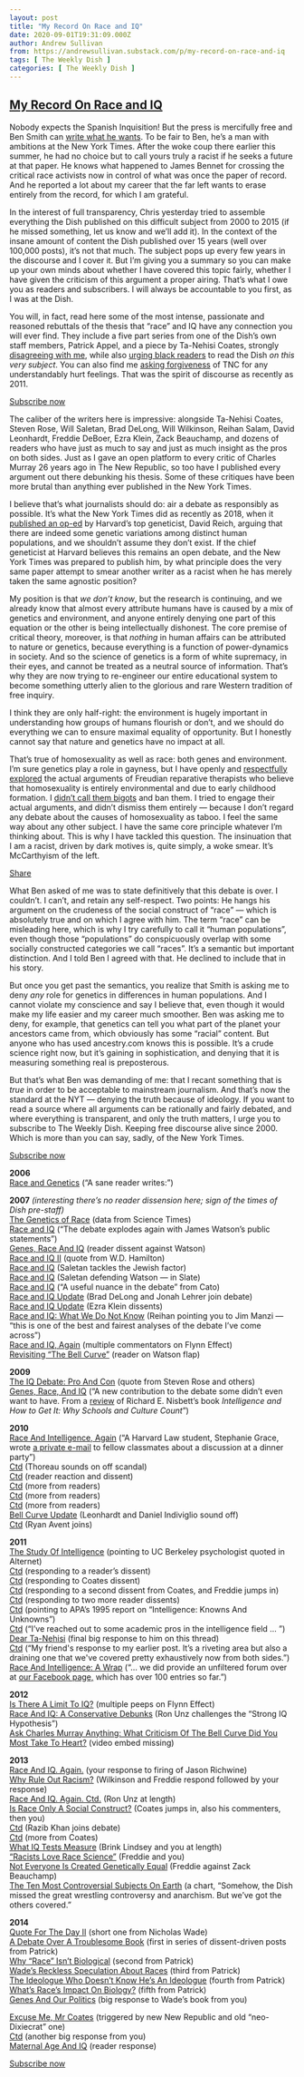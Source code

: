 ```yaml
---
layout: post
title: "My Record On Race and IQ"
date: 2020-09-01T19:31:09.000Z
author: Andrew Sullivan
from: https://andrewsullivan.substack.com/p/my-record-on-race-and-iq
tags: [ The Weekly Dish ]
categories: [ The Weekly Dish ]
---
```

<!--1598988669000-->
[My Record On Race and IQ](https://andrewsullivan.substack.com/p/my-record-on-race-and-iq)
------

<div>
<p>Nobody expects the Spanish Inquisition! But the press is mercifully free and Ben Smith can <a href="https://www.nytimes.com/2020/08/30/business/media/im-still-reading-andrew-sullivan-but-i-cant-defend-him.html">write what he wants</a>. To be fair to Ben, he&#8217;s a man with ambitions at the New York Times. After the woke coup there earlier this summer, he had no choice but to call yours truly a racist if he seeks a future at that paper. He knows what happened to James Bennet for crossing the critical race activists now in control of what was once the paper of record. And he reported a lot about my career that the far left wants to erase entirely from the record, for which I am grateful. </p><p>In the interest of full transparency, Chris yesterday tried to assemble everything the Dish published on this difficult subject from 2000 to 2015 (if he missed something, let us know and we&#8217;ll add it). In the context of the insane amount of content the Dish published over 15 years (well over 100,000 posts), it&#8217;s not that much. The subject pops up every few years in the discourse and I cover it. But I&#8217;m giving you a summary so you can make up your own minds about whether I have covered this topic fairly, whether I have given the criticism of this argument a proper airing. That&#8217;s what I owe you as readers and subscribers. I will always be accountable to you first, as I was at the Dish. </p><p>You will, in fact, read here some of the most intense, passionate and reasoned rebuttals of the thesis that &#8220;race&#8221; and IQ have any connection you will ever find. They include a five part series from one of the Dish&#8217;s own staff members, Patrick Appel, and a piece by Ta-Nehisi Coates, strongly <a href="https://www.theatlantic.com/national/archive/2011/12/final-thoughts-cont/249374/">disagreeing with me</a>, while also <a href="https://www.theatlantic.com/national/archive/2011/11/some-final-thoughts/249258/">urging black readers</a> to read the Dish <em>on this very subject</em>. You can also find me <a href="http://dish.andrewsullivan.com/2011/12/01/what-good-is-intelligence-research/">asking forgiveness</a> of TNC for any understandably hurt feelings. That was the spirit of discourse as recently as 2011. </p><p class="button-wrapper" data-attrs="{&quot;url&quot;:&quot;https://andrewsullivan.substack.com/subscribe?&quot;,&quot;text&quot;:&quot;Subscribe now&quot;,&quot;class&quot;:null}"><a class="button primary" href="https://andrewsullivan.substack.com/subscribe?"><span>Subscribe now</span></a></p><p>The caliber of the writers here is impressive: alongside Ta-Nehisi Coates, Steven Rose, Will Saletan, Brad DeLong, Will Wilkinson, Reihan Salam, David Leonhardt, Freddie DeBoer, Ezra Klein, Zack Beauchamp, and dozens of readers who have just as much to say and just as much insight as the pros on both sides. Just as I gave an open platform to every critic of Charles Murray 26 years ago in The New Republic, so too have I published every argument out there debunking his thesis. Some of these critiques have been more brutal than anything ever published in the New York Times.</p><p>I believe that&#8217;s what journalists should do: air a debate as responsibly as possible. It&#8217;s what the New York Times did as recently as 2018, when it <a href="https://www.nytimes.com/2018/03/30/opinion/race-genetics.html">published an op-ed</a> by Harvard&#8217;s top geneticist, David Reich, arguing that there are indeed some genetic variations among distinct human populations, and we shouldn&#8217;t assume they don&#8217;t exist. If the chief geneticist at Harvard believes this remains an open debate, and the New York Times was prepared to publish him, by what principle does the very same paper attempt to smear another writer as a racist when he has merely taken the same agnostic position? </p><p>My position is that <em>we don&#8217;t know</em>, but the research is continuing, and we already know that almost every attribute humans have is caused by a mix of genetics and environment, and anyone entirely denying one part of this equation or the other is being intellectually dishonest. The core premise of critical theory, moreover, is that <em>nothing</em> in human affairs can be attributed to nature or genetics, because everything is a function of power-dynamics in society. And so the science of genetics is a form of white supremacy, in their eyes, and cannot be treated as a neutral source of information. That&#8217;s why they are now trying to re-engineer our entire educational system to become something utterly alien to the glorious and rare Western tradition of free inquiry.</p><p>I think they are only half-right: the environment is hugely important in understanding how groups of humans flourish or don&#8217;t, and we should do everything we can to ensure maximal equality of opportunity. But I honestly cannot say that nature and genetics have no impact at all. </p><p>That&#8217;s true of homosexuality as well as race: both genes and environment. I&#8217;m sure genetics play a role in gayness, but I have openly and <a href="https://www.amazon.com/Love-Undetectable-Notes-Friendship-Survival-ebook/dp/B00L0EYNWG/ref=tmm_kin_swatch_0?_encoding=UTF8&amp;qid=&amp;sr=">respectfully explored</a> the actual arguments of Freudian reparative therapists who believe that homosexuality is entirely environmental and due to early childhood formation. I <a href="https://www.amazon.com/Love-Undetectable-Notes-Friendship-Survival/dp/0679773150/ref=tmm_pap_swatch_0?_encoding=UTF8&amp;qid=&amp;sr=">didn&#8217;t call them bigots</a> and ban them. I tried to engage their actual arguments, and didn&#8217;t dismiss them entirely &#8212; because I don&#8217;t regard any debate about the causes of homosexuality as taboo. I feel the same way about any other subject. I have the same core principle whatever I&#8217;m thinking about. This is why I have tackled this question. The insinuation that I am a racist, driven by dark motives is, quite simply, a woke smear. It&#8217;s McCarthyism of the left.</p><p class="button-wrapper" data-attrs="{&quot;url&quot;:&quot;https://andrewsullivan.substack.com/p/my-record-on-race-and-iq?&utm_source=substack&utm_medium=email&utm_content=share&action=share&quot;,&quot;text&quot;:&quot;Share&quot;,&quot;class&quot;:null}"><a class="button primary" href="https://andrewsullivan.substack.com/p/my-record-on-race-and-iq?&utm_source=substack&utm_medium=email&utm_content=share&action=share"><span>Share</span></a></p><p>What Ben asked of me was to state definitively that this debate is over. I couldn&#8217;t. I can&#8217;t, and retain any self-respect. Two points: He hangs his argument on the crudeness of the social construct of &#8220;race&#8221; &#8212; which is absolutely true and on which I agree with him. The term &#8220;race&#8221; can be misleading here, which is why I try carefully to call it &#8220;human populations&#8221;, even though those &#8220;populations&#8221; do conspicuously overlap with some socially constructed categories we call &#8220;races&#8221;. It&#8217;s a semantic but important distinction. And I told Ben I agreed with that. He declined to include that in his story. </p><p>But once you get past the semantics, you realize that Smith is asking me to deny <em>any</em> role for genetics in differences in human populations. And I cannot violate my conscience and say I believe that, even though it would make my life easier and my career much smoother. Ben was asking me to deny, for example, that genetics can tell you what part of the planet your ancestors came from, which obviously has some &#8220;racial&#8221; content. But anyone who has used ancestry.com knows this is possible. It&#8217;s a crude science right now, but it&#8217;s gaining in sophistication, and denying that it is measuring something real is preposterous. </p><p>But that&#8217;s what Ben was demanding of me: that I recant something that is <em>true</em> in order to be acceptable to mainstream journalism. And that&#8217;s now the standard at the NYT &#8212; denying the truth because of ideology. If you want to read a source where all arguments can be rationally and fairly debated, and where everything is transparent, and only the truth matters, I urge you to subscribe to The Weekly Dish. Keeping free discourse alive since 2000. Which is more than you can say, sadly, of the New York Times.</p><p class="button-wrapper" data-attrs="{&quot;url&quot;:&quot;https://andrewsullivan.substack.com/subscribe?&quot;,&quot;text&quot;:&quot;Subscribe now&quot;,&quot;class&quot;:null}"><a class="button primary" href="https://andrewsullivan.substack.com/subscribe?"><span>Subscribe now</span></a></p><p><strong>2006</strong><br><a href="http://dish.andrewsullivan.com/2006/03/07/race_and_geneti/">Race and Genetics</a> (&#8220;A sane reader writes:&#8221;)</p><p><strong>2007</strong> <em>(interesting there&#8217;s no reader dissension here; sign of the times of Dish pre-staff)</em><br><a href="http://dish.andrewsullivan.com/2007/06/26/the-genetics-of-3/">The Genetics of Race</a> (data from Science Times)<br><a href="http://dish.andrewsullivan.com/2007/10/18/race-and-iq-3/">Race and IQ</a> (&#8220;The debate explodes again with James Watson&#8217;s public statements&#8221;)<br><a href="http://dish.andrewsullivan.com/2007/10/19/genes-race-and/">Genes, Race And IQ</a> (reader dissent against Watson)<br><a href="http://dish.andrewsullivan.com/2007/11/02/race-and-iq-ii/">Race and IQ II</a> (quote from W.D. Hamilton)<br><a href="http://dish.andrewsullivan.com/2007/11/02/race-and-iq/">Race and IQ</a> (Saletan tackles the Jewish factor)<br><a href="http://dish.andrewsullivan.com/2007/11/19/race-and-iq-1/">Race and IQ</a> (Saletan defending Watson &#8212; in Slate)<br><a href="http://dish.andrewsullivan.com/2007/11/21/race-and-iq-2/">Race and IQ</a> (&#8220;A useful nuance in the debate&#8221; from Cato)<br><a href="http://dish.andrewsullivan.com/2007/11/27/race-and-iq-u-1/">Race and IQ Update</a> (Brad DeLong and Jonah Lehrer join debate)<br><a href="http://dish.andrewsullivan.com/2007/11/27/race-and-iq-upd/">Race and IQ Update</a> (Ezra Klein dissents)<br><a href="http://dish.andrewsullivan.com/2007/11/28/race-and-iq-wha/">Race and IQ: What We Do Not Know</a> (Reihan pointing you to Jim Manzi &#8212; &#8220;this is one of the best and fairest analyses of the debate I&#8217;ve come across&#8221;)<br><a href="http://dish.andrewsullivan.com/2007/12/04/race-and-iq-aga/">Race and IQ, Again</a> (multiple commentators on Flynn Effect)<br><a href="http://dish.andrewsullivan.com/2007/10/21/revisiting-the/">Revisiting &#8220;The Bell Curve&#8221;</a> (reader on Watson flap)</p><p><strong>2009</strong><br><a href="http://dish.andrewsullivan.com/2009/02/21/the-iq-debate-p/">The IQ Debate: Pro And Con</a> (quote from Steven Rose and others)<br><a href="http://dish.andrewsullivan.com/2009/04/02/genes-race-and-iq/">Genes, Race, And IQ</a> (&#8220;A new contribution to the debate some didn&#8217;t even want to have. From a&nbsp;<a href="http://www.nytimes.com/2009/03/29/books/review/Holt-t.html?ref=books">review</a>&nbsp;of Richard E. Nisbett&#8217;s book&nbsp;<em>Intelligence and How to Get It: Why Schools and Culture Count</em>&#8221;)</p><p><strong>2010</strong> <br><a href="http://dish.andrewsullivan.com/2010/05/03/race-and-intelligence-again/">Race And Intelligence, Again</a> (&#8220;A Harvard Law student, Stephanie Grace, wrote&nbsp;<a href="http://abovethelaw.com/2010/04/hls-3ls-racist-email-goes-national/">a private e-mail</a>&nbsp;to fellow classmates about a discussion at a dinner party&#8221;)<br><a href="http://dish.andrewsullivan.com/2010/05/04/race-and-intelligence-again-ctd/">Ctd</a> (Thoreau sounds on off scandal)<br><a href="http://dish.andrewsullivan.com/2010/05/04/race-and-intelligence-again-ctd-1/">Ctd</a> (reader reaction and dissent)<br><a href="http://dish.andrewsullivan.com/2010/05/05/race-and-intelligence-again-ctd-2/">Ctd</a> (more from readers)<br><a href="http://dish.andrewsullivan.com/2010/05/07/race/">Ctd</a> (more from readers)<br><a href="http://dish.andrewsullivan.com/2010/05/08/race-and-intelligence-again-ctd-3/">Ctd</a> (more from readers)<br><a href="http://dish.andrewsullivan.com/2010/05/18/the-college-catch-2/">Bell Curve Update</a> (Leonhardt and Daniel Indiviglio sound off)<br><a href="http://dish.andrewsullivan.com/2010/05/18/what-is-a-degree-worth-ctd/">Ctd</a> (Ryan Avent joins)</p><p><strong>2011<br></strong><a href="http://dish.andrewsullivan.com/2011/11/21/the-study-of-intelligence/">The Study Of Intelligence</a> (pointing to UC Berkeley psychologist quoted in Alternet)<br><a href="http://dish.andrewsullivan.com/2011/11/23/the-study-of-intelligence-ctd/">Ctd</a> (responding to a reader&#8217;s dissent)<br><a href="http://dish.andrewsullivan.com/2011/11/28/the-study-of-intelligence-ctd-1/">Ctd</a> (responding to Coates dissent)<br><a href="http://dish.andrewsullivan.com/2011/11/29/the-study-of-intelligence-ctd-2/">Ctd</a> (responding to a second dissent from Coates, and Freddie jumps in)<br><a href="http://dish.andrewsullivan.com/2011/11/29/the-study/">Ctd</a> (responding to two more reader dissents)<br><a href="http://dish.andrewsullivan.com/2011/11/30/the-study-of-intelligence-ctd-3/">Ctd</a> (pointing to APA&#8217;s 1995 report on &#8220;Intelligence: Knowns And Unknowns&#8221;)<br><a href="http://dish.andrewsullivan.com/2011/11/30/within-some-subfields-of-psychology-there-is-a-small-degree-of-pushback-against-studying-intelligence-but-this-is-not-true/">Ctd</a> (&#8220;I&#8217;ve reached out to some academic pros in the intelligence field &#8230; &#8221;)<br><a href="http://dish.andrewsullivan.com/2011/12/01/what-good-is-intelligence-research/">Dear Ta-Nehisi</a> (final big response to him on this thread)<br><a href="http://dish.andrewsullivan.com/2011/12/01/dear-ta-nehisi-ctd/">Ctd</a> (&#8220;My friend's response to my earlier post. It&#8217;s a riveting area but also a draining one that we've covered pretty exhaustively now from both sides.&#8221;)<br><a href="http://dish.andrewsullivan.com/2011/12/05/race-and-intelligence-a-wrap/">Race And Intelligence: A Wrap</a> (&#8220;&#8230; we did provide an unfiltered forum over at&nbsp;<a href="http://www.facebook.com/TheDishBlog/posts/136021289839696">our Facebook page,</a>&nbsp;which has over 100 entries so far.&#8221;)</p><p><strong>2012</strong><br><a href="http://dish.andrewsullivan.com/2012/08/31/is-there-a-limit-to-iq/">Is There A Limit To IQ?</a> (multiple peeps on Flynn Effect)<br><a href="http://dish.andrewsullivan.com/2012/07/30/what-impacts-iq/">Race And IQ: A Conservative Debunks</a> (Ron Unz challenges the &#8220;Strong IQ Hypothesis&#8221;)<br><a href="http://dish.andrewsullivan.com/2012/04/11/ask-charles-murray-anything-what-arguments-against-the-bell-curve-did-you-most-take-to-heart/">Ask Charles Murray Anything: What Criticism Of The Bell Curve Did You Most Take To Heart?</a> (video embed missing)</p><p><strong>2013</strong><br><a href="http://dish.andrewsullivan.com/2013/05/14/is-christopher-jencks-a-racist/">Race And IQ. Again.</a> (your response to firing of Jason Richwine)<br><a href="http://dish.andrewsullivan.com/2013/05/15/why-rule-out-racism/">Why Rule Out Racism?</a> (Wilkinson and Freddie respond followed by your response)<br><a href="http://dish.andrewsullivan.com/2013/05/15/race-and-iq-again-ctd/">Race And IQ. Again. Ctd.</a> (Ron Unz at length)<br><a href="http://dish.andrewsullivan.com/2013/05/16/is-race-only-a-social-construct/">Is Race Only A Social Construct?</a> (Coates jumps in, also his commenters, then you)<br><a href="http://dish.andrewsullivan.com/2013/05/17/is-race-only-a-social-construct-ctd/">Ctd</a> (Razib Khan joins debate)<br><a href="http://dish.andrewsullivan.com/2013/05/20/is-race-only-a-social-construct-ctd-2/">Ctd</a> (more from Coates)<br><a href="http://dish.andrewsullivan.com/2013/05/17/what-iq-tests-measure/">What IQ Tests Measure</a> (Brink Lindsey and you at length)<br><a href="http://dish.andrewsullivan.com/2013/05/21/racists-love-race-science/">&#8220;Racists Love Race Science&#8221;</a> (Freddie and you)<br><a href="http://dish.andrewsullivan.com/2013/05/28/not-everyone-is-created-genetically-equal/">Not Everyone Is Created Genetically Equal</a> (Freddie against Zack Beauchamp)<br><a href="http://dish.andrewsullivan.com/2013/07/22/the-ten-most-controversial-subjects-on-earth/">The Ten Most Controversial Subjects On Earth</a> (a chart, &#8220;Somehow, the Dish missed the great wrestling controversy and anarchism. But we&#8217;ve got the others covered.&#8221;</p><p><strong>2014</strong><br><a href="http://dish.andrewsullivan.com/2014/05/07/quote-for-the-day-ii-109/">Quote For The Day II</a> (short one from Nicholas Wade)<br><a href="http://dish.andrewsullivan.com/2014/05/19/a-debate-over-a-troublesome-book/">A Debate Over A Troublesome Book</a> (first in series of dissent-driven posts from Patrick)<br><a href="http://dish.andrewsullivan.com/2014/05/20/why-race-isnt-biological/">Why &#8220;Race&#8221; Isn&#8217;t Biological</a> (second from Patrick)<br><a href="http://dish.andrewsullivan.com/2014/05/20/wades-reckless-thought-experiments/">Wade&#8217;s Reckless Speculation About Races</a> (third from Patrick)<br><a href="http://dish.andrewsullivan.com/2014/05/21/the-ideologue-who-doesnt-know-hes-an-ideologue/">The Ideologue Who Doesn&#8217;t Know He&#8217;s An Ideologue</a> (fourth from Patrick)<br><a href="http://dish.andrewsullivan.com/2014/05/22/whats-races-impact-on-biology/">What&#8217;s Race&#8217;s Impact On Biology?</a> (fifth from Patrick)<br><a href="http://dish.andrewsullivan.com/2014/07/11/genes-and-our-politics/">Genes And Our Politics</a> (big response to Wade&#8217;s book from you)</p><p><a href="http://dish.andrewsullivan.com/2014/12/22/excuse-me-mr-coates/">Excuse Me, Mr Coates</a> (triggered by new New Republic and old &#8220;neo-Dixiecrat&#8221; one)<br><a href="http://dish.andrewsullivan.com/2014/12/23/excuse-me-mr-coates-ctd/">Ctd</a> (another big response from you)<br><a href="http://dish.andrewsullivan.com/2015/01/01/maternal-age-and-iq/">Maternal Age And IQ</a> (reader response)</p><p class="button-wrapper" data-attrs="{&quot;url&quot;:&quot;https://andrewsullivan.substack.com/subscribe?&quot;,&quot;text&quot;:&quot;Subscribe now&quot;,&quot;class&quot;:null}"><a class="button primary" href="https://andrewsullivan.substack.com/subscribe?"><span>Subscribe now</span></a></p>
</div>
